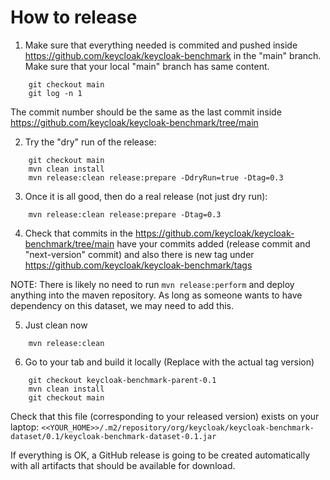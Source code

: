 # How to release

1) Make sure that everything needed is commited and pushed inside https://github.com/keycloak/keycloak-benchmark in the "main" branch. Make sure that your local "main" branch has same content.
```
    git checkout main    
    git log -n 1
```

The commit number should be the same as the last commit inside https://github.com/keycloak/keycloak-benchmark/tree/main

2) Try the "dry" run of the release:
```
    git checkout main
    mvn clean install
    mvn release:clean release:prepare -DdryRun=true -Dtag=0.3
```

3) Once it is all good, then do a real release (not just dry run):

```
    mvn release:clean release:prepare -Dtag=0.3
```

4) Check that commits in the https://github.com/keycloak/keycloak-benchmark/tree/main have your commits added (release commit and "next-version" commit) and also there is new tag under https://github.com/keycloak/keycloak-benchmark/tags

NOTE: There is likely no need to run `mvn release:perform` and deploy anything into the maven repository. As long as someone wants to have dependency on this dataset, we may need to add this.

5) Just clean now

```
    mvn release:clean
```

6) Go to your tab and build it locally (Replace with the actual tag version)

```
    git checkout keycloak-benchmark-parent-0.1
    mvn clean install
    git checkout main
```

Check that this file (corresponding to your released version) exists on your laptop: `<<YOUR_HOME>>/.m2/repository/org/keycloak/keycloak-benchmark-dataset/0.1/keycloak-benchmark-dataset-0.1.jar`

If everything is OK, a GitHub release is going to be created automatically with all artifacts that should be available for download.